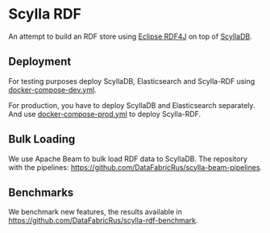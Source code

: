# Scylla RDF

An attempt to build an RDF store using [Eclipse RDF4J](http://rdf4j.org/) on top of [ScyllaDB](http://scylladb.com/).

## Deployment

For testing purposes deploy ScyllaDB, Elasticsearch and Scylla-RDF using [docker-compose-dev.yml](https://github.com/DataFabricRus/scylla-rdf/blob/master/docker/docker-compose-dev.yml).

For production, you have to deploy ScyllaDB and Elasticsearch separately. And use [docker-compose-prod.yml](https://github.com/DataFabricRus/scylla-rdf/blob/master/docker/docker-compose-prod.yml) to deploy Scylla-RDF.

## Bulk Loading

We use Apache Beam to bulk load RDF data to ScyllaDB. The repository with the pipelines: https://github.com/DataFabricRus/scylla-beam-pipelines.

## Benchmarks

We benchmark new features, the results available in https://github.com/DataFabricRus/scylla-rdf-benchmark.
